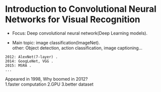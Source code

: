 # Introduction to Convolutional Neural Networks for Visual Recognition

* Focus: Deep convolutional neural network(Deep Learning models).  

* Main topic: image classification(ImageNet).  
other: Object detection, action classification, image captioning...

```
2012: AlexNet(7-layer) . 
2014: GoogLeNet, VGG . 
2015: MSRA . 
...
```

Appeared in 1998, Why boomed in 2012?  
  1.faster computation
  2.GPU
  3.better dataset
